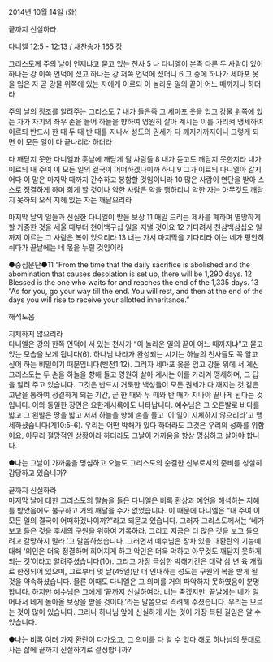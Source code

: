 2014년 10월 14일 (화)

끝까지 신실하라



다니엘 12:5 - 12:13 / 새찬송가 165 장


그리스도께 주의 날이 언제냐고 묻고 있는 천사
5 나 다니엘이 본즉 다른 두 사람이 있어 하나는 강 이쪽 언덕에 섰고 하나는 강 저쪽 언덕에 섰더니 6 그 중에 하나가 세마포 옷을 입은 자 곧 강물 위쪽에 있는 자에게 이르되 이 놀라운 일의 끝이 어느 때까지냐 하더라

주의 날의 징조를 알려주는 그리스도
7 내가 들은즉 그 세마포 옷을 입고 강물 위쪽에 있는 자가 자기의 좌우 손을 들어 하늘을 향하여 영원히 살아 계시는 이를 가리켜 맹세하여 이르되 반드시 한 때 두 때 반 때를 지나서 성도의 권세가 다 깨지기까지이니 그렇게 되면 이 모든 일이 다 끝나리라 하더라

다 깨닫지 못한 다니엘과 훗날에 깨닫게 될 사람들
8 내가 듣고도 깨닫지 못한지라 내가 이르되 내 주여 이 모든 일의 결국이 어떠하겠나이까 하니 9 그가 이르되 다니엘아 갈지어다 이 말은 마지막 때까지 간수하고 봉함할 것임이니라 10 많은 사람이 연단을 받아 스스로 정결하게 하며 희게 할 것이나 악한 사람은 악을 행하리니 악한 자는 아무것도 깨닫지 못하되 오직 지혜 있는 자는 깨달으리라

마지막 날의 일들과 신실한 다니엘이 받을 보상
11 매일 드리는 제사를 폐하며 멸망하게 할 가증한 것을 세울 때부터 천이백구십 일을 지낼 것이요 12 기다려서 천삼백삼십오 일까지 이르는 그 사람은 복이 있으리라 13 너는 가서 마지막을 기다리라 이는 네가 평안히 쉬다가 끝날에는 네 몫을 누릴 것임이라



●중심문단●11 “From the time that the daily sacrifice is abolished and the abomination that causes desolation is set up, there will be 1,290 days. 12 Blessed is the one who waits for and reaches the end of the 1,335 days. 13 “As for you, go your way till the end. You will rest, and then at the end of the days you will rise to receive your allotted inheritance.”

해석도움





지체하지 않으리라  
다니엘은 강의 한쪽 언덕에 서 있는 천사가 “이 놀라운 일의 끝이 어느 때까지냐”고 묻고 있는 모습을 보게 됩니다(6). 하나님 나라가 완성되는 시기는 하늘의 천사들도 꼭 알고 싶어 하는 비밀이기 때문입니다(벧전1:12). 그러자 세마포 옷을 입고 강물 위에 서 계신 그리스도는 두 손을 하늘을 향해 들고 영원히 살아 계시는 이를 가리켜 맹세하며, 그 답을 알려 주고 있습니다. 그것은 반드시 거룩한 백성들이 모든 권세가 다 깨지는 것 같은 고난을 통하여 정결하게 되는 기간, 곧 한 때와 두 때와 반 때가 지나야 끝나게 된다는 것입니다. 이와 동일한 장면은 요한계시록에도 나타납니다. 예수님은 그 오른발로 바다를 밟고 그 왼발은 땅을 밟고 서서 하늘을 향해 손을 들고 ‘이 일이 지체하지 않으리라’고 맹세하셨습니다(계10:5-6). 우리는 어떤 박해가 있다 하더라도 그것은 우리의 성화를 위함이요, 아무리 절망적인 상황이라 하더라도 그날이 가까움을 항상 명심하고 살아야 합니다.   

●나는 그날이 가까움을 명심하고 오늘도 그리스도의 순결한 신부로서의 준비를 성실히 감당하고 있습니까?

끝까지 신실하라  
마지막 날에 대한 그리스도의 말씀을 들은 다니엘은 비록 환상과 예언을 해석하는 지혜를 받았음에도 불구하고 거의 깨달을 수가 없었습니다. 이 때문에 다니엘은 “내 주여 이 모든 일의 결국이 어떠하겠나이까?”라고 되묻고 있습니다. 그러자 그리스도께서는 ‘네가 보고 들은 것을 후세의 구원을 위하여 기록하라. 그리고 지금은 더 많은 것을 보고 들으려고 갈망하지 말라.’고 말씀하셨습니다. 그러면서 예수님은 장차 있을 대환란의 기능에 대해 ‘의인은 더욱 정결하며 희어지게 하고 악인은 더욱 악하고 아무것도 깨닫지 못하게 되는 것’이라고 알려주셨습니다(10). 그리고 가장 극심한 박해기간은 대략 삼 년 육 개월로 한정되어 있으며, 그로부터 몇 날(45일)만 더 인내하는 성도는 구원의 복을 받게 될 것을 약속하셨습니다. 물론 이때도 다니엘은 그 의미를 거의 파악하지 못하였음이 분명합니다. 하지만 예수님은 그에게 ‘끝까지 신실하여라. 너는 죽겠지만, 끝날에는 네가 일어나서 네게 돌아올 보상을 받을 것이다.’라는 말씀으로 격려해 주셨습니다. 우리는 모르는 것이 많이 있습니다. 그러나 하나님 앞에 신실하게 사는 것이 가장 복된 길임은 알 수 있습니다.

●나는 비록 여러 가지 환란이 다가오고, 그 의미를 다 알 수 없다 해도 하나님의 뜻대로 사는 삶에 끝까지 신실하기로 결정합니까?
